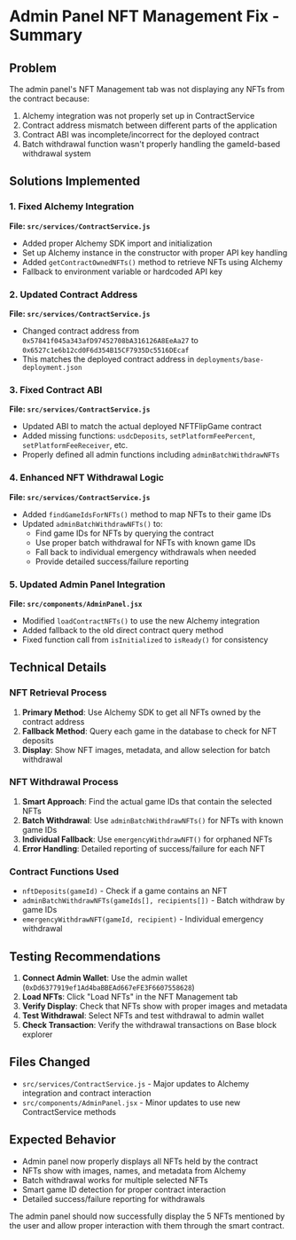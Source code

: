 # Admin Panel NFT Management Fix - Summary

## Problem
The admin panel's NFT Management tab was not displaying any NFTs from the contract because:
1. Alchemy integration was not properly set up in ContractService
2. Contract address mismatch between different parts of the application
3. Contract ABI was incomplete/incorrect for the deployed contract
4. Batch withdrawal function wasn't properly handling the gameId-based withdrawal system

## Solutions Implemented

### 1. Fixed Alchemy Integration
**File: `src/services/ContractService.js`**
- Added proper Alchemy SDK import and initialization
- Set up Alchemy instance in the constructor with proper API key handling
- Added `getContractOwnedNFTs()` method to retrieve NFTs using Alchemy
- Fallback to environment variable or hardcoded API key

### 2. Updated Contract Address
**File: `src/services/ContractService.js`**
- Changed contract address from `0x57841f045a343afD97452708bA316126A8EeAa27` to `0x6527c1e6b12cd0F6d354B15CF7935Dc5516DEcaf`
- This matches the deployed contract address in `deployments/base-deployment.json`

### 3. Fixed Contract ABI
**File: `src/services/ContractService.js`**
- Updated ABI to match the actual deployed NFTFlipGame contract
- Added missing functions: `usdcDeposits`, `setPlatformFeePercent`, `setPlatformFeeReceiver`, etc.
- Properly defined all admin functions including `adminBatchWithdrawNFTs`

### 4. Enhanced NFT Withdrawal Logic
**File: `src/services/ContractService.js`**
- Added `findGameIdsForNFTs()` method to map NFTs to their game IDs
- Updated `adminBatchWithdrawNFTs()` to:
  - Find game IDs for NFTs by querying the contract
  - Use proper batch withdrawal for NFTs with known game IDs
  - Fall back to individual emergency withdrawals when needed
  - Provide detailed success/failure reporting

### 5. Updated Admin Panel Integration
**File: `src/components/AdminPanel.jsx`**
- Modified `loadContractNFTs()` to use the new Alchemy integration
- Added fallback to the old direct contract query method
- Fixed function call from `isInitialized` to `isReady()` for consistency

## Technical Details

### NFT Retrieval Process
1. **Primary Method**: Use Alchemy SDK to get all NFTs owned by the contract address
2. **Fallback Method**: Query each game in the database to check for NFT deposits
3. **Display**: Show NFT images, metadata, and allow selection for batch withdrawal

### NFT Withdrawal Process
1. **Smart Approach**: Find the actual game IDs that contain the selected NFTs
2. **Batch Withdrawal**: Use `adminBatchWithdrawNFTs()` for NFTs with known game IDs
3. **Individual Fallback**: Use `emergencyWithdrawNFT()` for orphaned NFTs
4. **Error Handling**: Detailed reporting of success/failure for each NFT

### Contract Functions Used
- `nftDeposits(gameId)` - Check if a game contains an NFT
- `adminBatchWithdrawNFTs(gameIds[], recipients[])` - Batch withdraw by game IDs
- `emergencyWithdrawNFT(gameId, recipient)` - Individual emergency withdrawal

## Testing Recommendations

1. **Connect Admin Wallet**: Use the admin wallet (`0xDd6377919ef1Ad4baBBEAd667eFE3F6607558628`)
2. **Load NFTs**: Click "Load NFTs" in the NFT Management tab
3. **Verify Display**: Check that NFTs show with proper images and metadata
4. **Test Withdrawal**: Select NFTs and test withdrawal to admin wallet
5. **Check Transaction**: Verify the withdrawal transactions on Base block explorer

## Files Changed
- `src/services/ContractService.js` - Major updates to Alchemy integration and contract interaction
- `src/components/AdminPanel.jsx` - Minor updates to use new ContractService methods

## Expected Behavior
- Admin panel now properly displays all NFTs held by the contract
- NFTs show with images, names, and metadata from Alchemy
- Batch withdrawal works for multiple selected NFTs
- Smart game ID detection for proper contract interaction
- Detailed success/failure reporting for withdrawals

The admin panel should now successfully display the 5 NFTs mentioned by the user and allow proper interaction with them through the smart contract.
